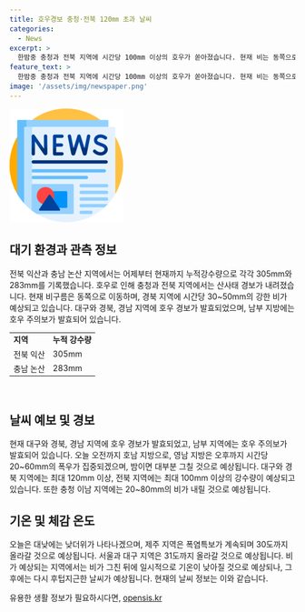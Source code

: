 ```yaml
---
title: 호우경보 충청·전북 120㎜ 초과 날씨
categories:
  - News
excerpt: >
  한밤중 충청과 전북 지역에 시간당 100mm 이상의 호우가 쏟아졌습니다. 현재 비는 동쪽으로 이동 중이며 대구, 경북, 경남에 호우 경보가, 남부 지방에는 호우 주의보가 발효되었습니다. 오늘 오전까지 호남 지방은 시간당 20~60mm의 강우가 예상되며, 산사태 위험도 큰 지역에는 산사태 경보가 내려졌습니다. 제주는 폭염특보가 지속되며, 기온은 30도까지 치솟을 것으로 예상됩니다. 추후 날씨 변화에 유의하시길 바랍니다. (종합)
feature_text: >
  한밤중 충청과 전북 지역에 시간당 100mm 이상의 호우가 쏟아졌습니다. 현재 비는 동쪽으로 이동 중이며 대구, 경북, 경남에 호우 경보가, 남부 지방에는 호우 주의보가 발효되었습니다. 오늘 오전까지 호남 지방은 시간당 20~60mm의 강우가 예상되며, 산사태 위험도 큰 지역에는 산사태 경보가 내려졌습니다. 제주는 폭염특보가 지속되며, 기온은 30도까지 치솟을 것으로 예상됩니다. 추후 날씨 변화에 유의하시길 바랍니다. (종합)
image: '/assets/img/newspaper.png'
---
```


<p><img src="/assets/img/newspaper.png" alt="kimp 속보" /></p>

<h2 data-ke-size="size26">대기 환경과 관측 정보</h2>

<p>전북 익산과 충남 논산 지역에서는 어제부터 현재까지 누적강수량으로 각각 305mm와 283mm를 기록했습니다. 호우로 인해 충청과 전북 지역에서는 산사태 경보가 내려졌습니다. 현재 비구름은 동쪽으로 이동하며, 경북 지역에 시간당 30~50mm의 강한 비가 예상되고 있습니다. 대구와 경북, 경남 지역에 호우 경보가 발효되었으며, 남부 지방에는 호우 주의보가 발효되어 있습니다.</p>

<table>
  <tr>
    <td><b>지역</b></td>
    <td><b>누적 강수량</b></td>
  </tr>
  <tr>
    <td>전북 익산</td>
    <td>305mm</td>
  </tr>
  <tr>
    <td>충남 논산</td>
    <td>283mm</td>
  </tr>
</table>

<p data-ke-size="size16">&nbsp;</p>

<h2 data-ke-size="size26">날씨 예보 및 경보</h2>

<p>현재 대구와 경북, 경남 지역에 호우 경보가 발효되었고, 남부 지역에는 호우 주의보가 발효되어 있습니다. 오늘 오전까지 호남 지방으로, 영남 지방은 오후까지 시간당 20~60mm의 폭우가 집중되겠으며, 밤이면 대부분 그칠 것으로 예상됩니다. 대구와 경북 지역에는 최대 120mm 이상, 전북 지역에는 최대 100mm 이상의 강수량이 예상되고 있습니다. 또한 충청 이남 지역에는 20~80mm의 비가 내릴 것으로 예상됩니다.</p>

<h2 data-ke-size="size26">기온 및 체감 온도</h2>

<p>오늘은 대낮에는 낮더위가 나타나겠으며, 제주 지역은 폭염특보가 계속되며 30도까지 올라갈 것으로 예상됩니다. 서울과 대구 지역은 31도까지 올라갈 것으로 예상됩니다. 비가 예상되는 지역에서는 비가 그친 뒤에 일시적으로 기온이 낮아질 것으로 예상되나, 그 후에는 다시 후텁지근한 날씨가 예상됩니다. 현재의 날씨 정보는 이와 같습니다.</p>
유용한 생활 정보가 필요하시다면, <a href="https://opensis.kr" rel="dofollow">opensis.kr</a>


